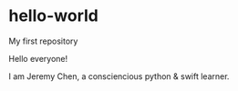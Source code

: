 # hello-world
My first repository



Hello everyone!

I am Jeremy Chen, a consciencious python & swift learner. 
